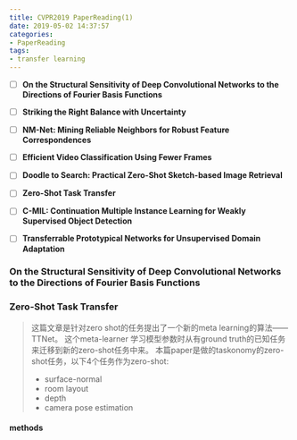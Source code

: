 ```yaml
---
title: CVPR2019 PaperReading(1)
date: 2019-05-02 14:37:57
categories: 
- PaperReading
tags: 
- transfer learning
---
```


- [ ] **On the Structural Sensitivity of Deep Convolutional Networks to the Directions of Fourier Basis Functions**
- [ ] **Striking the Right Balance with Uncertainty**
- [ ] **NM-Net: Mining Reliable Neighbors for Robust Feature Correspondences**
- [ ] **Efficient Video Classification Using Fewer Frames**
- [ ] **Doodle to Search: Practical Zero-Shot Sketch-based Image Retrieval**
- [ ] **Zero-Shot Task Transfer**
- [ ] **C-MIL: Continuation Multiple Instance Learning for Weakly Supervised Object Detection**
- [ ] **Transferrable Prototypical Networks for Unsupervised Domain Adaptation**


### On the Structural Sensitivity of Deep Convolutional Networks to the Directions of Fourier Basis Functions
> 

### Zero-Shot Task Transfer
> 这篇文章是针对zero shot的任务提出了一个新的meta learning的算法——TTNet。
> 这个meta-learner 学习模型参数时从有ground truth的已知任务来迁移到新的zero-shot任务中来。
> 本篇paper是做的taskonomy的zero-shot任务，以下4个任务作为zero-shot:
> - surface-normal 
> - room layout
> - depth
> - camera pose estimation

#### methods


    



